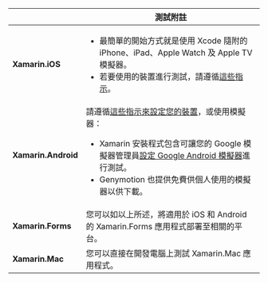 ||測試附註|
|---|---|
|**Xamarin.iOS**|<ul><li>最簡單的開始方式就是使用 Xcode 隨附的 iPhone、iPad、Apple Watch 及 Apple TV 模擬器。</li><li>若要使用的裝置進行測試，請遵循<a href="~/ios/get-started/installation/device-provisioning/index.md">這些指示</a>。</li></ul>|
|**Xamarin.Android**|請遵循<a href="~/android/get-started/installation/set-up-device-for-development.md">這些指示來設定您的裝置</a>，或使用模擬器：<ul><li>Xamarin 安裝程式包含可讓您的 Google 模擬器管理員<a href="~/android/deploy-test/debugging/android-sdk-emulator/index.md">設定 Google Android 模擬器</a>進行測試。</li><li>Genymotion 也提供免費供個人使用的模擬器以供下載。</li></ul>|
|**Xamarin.Forms**|您可以如以上所述，將適用於 iOS 和 Android 的 Xamarin.Forms 應用程式部署至相關的平台。|
|**Xamarin.Mac**|您可以直接在開發電腦上測試 Xamarin.Mac 應用程式。|
